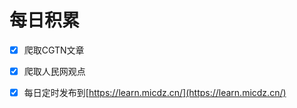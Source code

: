 # 每日积累

- [x] 爬取CGTN文章
- [X] 爬取人民网观点

- [x] 每日定时发布到[https://learn.micdz.cn/](https://learn.micdz.cn/)

